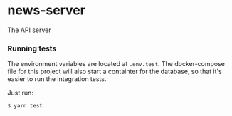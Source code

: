 # news-server

The API server

### Running tests

The environment variables are located at `.env.test`. The docker-compose file for this project will also start a containter for the database, so that it's easier to run the integration tests.

Just run:

```
$ yarn test
```
